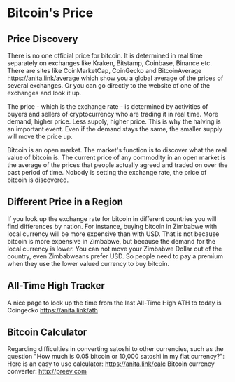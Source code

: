 # Bitcoin's Price

## Price Discovery
There is no one official price for bitcoin. It is determined in real time separately on exchanges like Kraken, Bitstamp, Coinbase, Binance etc. There are sites like CoinMarketCap, CoinGecko and BitcoinAverage https://anita.link/average which show you a global average of the prices of several exchanges. Or you can go directly to the website of one of the exchanges and look it up. 

The price - which is the exchange rate - is determined by activities of buyers and sellers of cryptocurrency who are trading it in real time. More demand, higher price. Less supply, higher price. This is why the halving is an important event. Even if the demand stays the same, the smaller supply will move the price up.

Bitcoin is an open market. The market's function is to discover what the real value of bitcoin is. The current price of any commodity in an open market is the average of the prices that people actually agreed and traded on over the past period of time. Nobody is setting the exchange rate, the price of bitcoin is discovered.

## Different Price in a Region
If you look up the exchange rate for bitcoin in different countries you will find differences by nation. For instance, buying bitcoin in Zimbabwe with local currency will be more expensive than with USD. That is not because bitcoin is more expensive in Zimbabwe, but because the demand for the local currency is lower. You can not move your Zimbabwe Dollar out of the country, even Zimbabweans prefer USD. So people need to pay a premium when they use the lower valued currency to buy bitcoin.

## All-Time High Tracker
A nice page to look up the time from the last All-Time High ATH to today is Coingecko https://anita.link/ath

## Bitcoin Calculator
Regarding difficulties in converting satoshi to other currencies, such as the question "How much is 0.05 bitcoin or 10,000 satoshi in my fiat currency?":
Here is an easy to use calculator: https://anita.link/calc
Bitcoin currency converter: http://preev.com